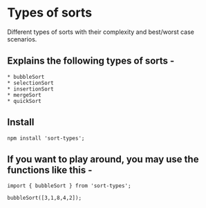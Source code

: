 # Types of sorts

Different types of sorts with their complexity and best/worst case scenarios.


## Explains the following types of sorts - 
    * bubbleSort
    * selectionSort
    * insertionSort
    * mergeSort
    * quickSort


## Install
```
npm install 'sort-types';
```

## If you want to play around, you may use the functions like this - 
```
import { bubbleSort } from 'sort-types';

bubbleSort([3,1,8,4,2]);
```


